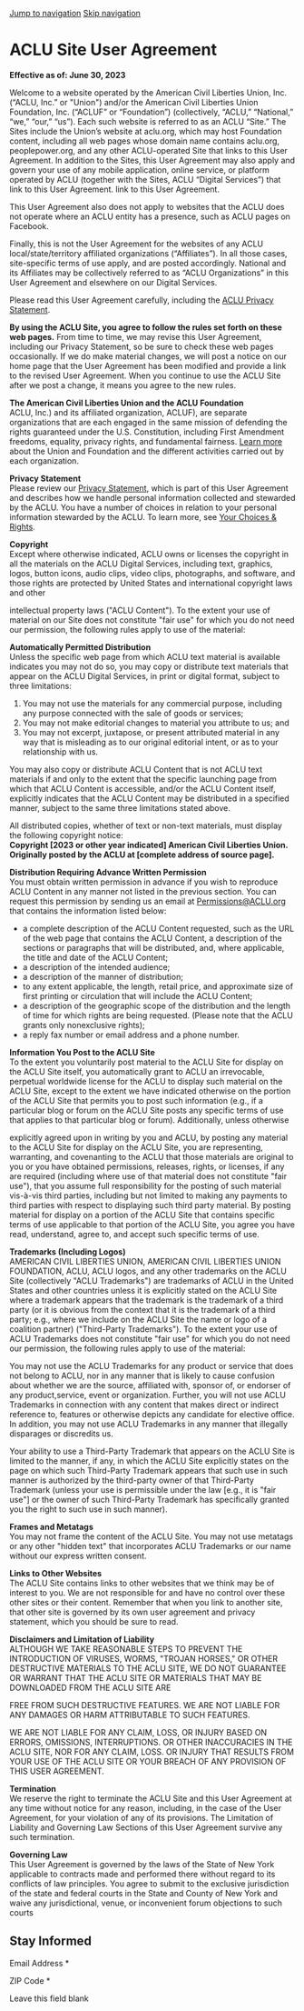 [Jump to navigation](#about-submenu) [Skip navigation](#content)

ACLU Site User Agreement
========================

**Effective as of: June 30, 2023**

Welcome to a website operated by the American Civil Liberties Union, Inc. (“ACLU, Inc.” or "Union") and/or the American Civil Liberties Union Foundation, Inc. (“ACLUF” or “Foundation”) (collectively, “ACLU,” “National,” “we,” “our,” “us”). Each such website is referred to as an ACLU “Site.” The Sites include the Union’s website at aclu.org, which may host Foundation content, including all web pages whose domain name contains aclu.org, peoplepower.org, and any other ACLU-operated Site that links to this User Agreement. In addition to the Sites, this User Agreement may also apply and govern your use of any mobile application, online service, or platform operated by ACLU (together with the Sites, ACLU “Digital Services”) that link to this User Agreement. link to this User Agreement.

This User Agreement also does not apply to websites that the ACLU does not operate where an ACLU entity has a presence, such as ACLU pages on Facebook.

Finally, this is not the User Agreement for the websites of any ACLU local/state/territory affiliated organizations (“Affiliates”). In all those cases, site-specific terms of use apply, and are posted accordingly. National and its Affiliates may be collectively referred to as “ACLU Organizations” in this User Agreement and elsewhere on our Digital Services.

Please read this User Agreement carefully, including the [ACLU Privacy Statement](https://www.aclu.org/about/privacy/statement).

**By using the ACLU Site, you agree to follow the rules set forth on these web pages.** From time to time, we may revise this User Agreement, including our Privacy Statement, so be sure to check these web pages occasionally. If we do make material changes, we will post a notice on our home page that the User Agreement has been modified and provide a link to the revised User Agreement. When you continue to use the ACLU Site after we post a change, it means you agree to the new rules.

**The American Civil Liberties Union and the ACLU Foundation**  
ACLU, Inc.) and its affiliated organization, ACLUF), are separate organizations that are each engaged in the same mission of defending the rights guaranteed under the U.S. Constitution, including First Amendment freedoms, equality, privacy rights, and fundamental fairness. [Learn more](https://action.aclu.org/give/giving-american-civil-liberties-union-and-american-civil-liberties-union-foundation-what?redirect=american-civil-liberties-union-and-aclu-foundation-what-difference) about the Union and Foundation and the different activities carried out by each organization.

**Privacy Statement**  
Please review our [Privacy Statement](https://www.aclu.org/about/privacy/statement), which is part of this User Agreement and describes how we handle personal information collected and stewarded by the ACLU. You have a number of choices in relation to your personal information stewarded by the ACLU. To learn more, see [Your Choices & Rights](https://www.aclu.org/about/privacy/statement#your-choices-and-rights).

**Copyright**  
Except where otherwise indicated, ACLU owns or licenses the copyright in all the materials on the ACLU Digital Services, including text, graphics, logos, button icons, audio clips, video clips, photographs, and software, and those rights are protected by United States and international copyright laws and other

intellectual property laws ("ACLU Content"). To the extent your use of material on our Site does not constitute "fair use" for which you do not need our permission, the following rules apply to use of the material:

**Automatically Permitted Distribution**  
Unless the specific web page from which ACLU text material is available indicates you may not do so, you may copy or distribute text materials that appear on the ACLU Digital Services, in print or digital format, subject to three limitations:

1. You may not use the materials for any commercial purpose, including any purpose connected with the sale of goods or services;
2. You may not make editorial changes to material you attribute to us; and
3. You may not excerpt, juxtapose, or present attributed material in any way that is misleading as to our original editorial intent, or as to your relationship with us.

You may also copy or distribute ACLU Content that is not ACLU text materials if and only to the extent that the specific launching page from which that ACLU Content is accessible, and/or the ACLU Content itself, explicitly indicates that the ACLU Content may be distributed in a specified manner, subject to the same three limitations stated above.

All distributed copies, whether of text or non-text materials, must display the following copyright notice:  
**Copyright \[2023 or other year indicated\] American Civil Liberties Union. Originally posted by the ACLU at \[complete address of source page\].**

**Distribution Requiring Advance Written Permission**  
You must obtain written permission in advance if you wish to reproduce ACLU Content in any manner not listed in the previous section. You can request this permission by sending us an email at [Permissions@ACLU.org](mailto:Permissions@ACLU.org) that contains the information listed below:

* a complete description of the ACLU Content requested, such as the URL of the web page that contains the ACLU Content, a description of the sections or paragraphs that will be distributed, and, where applicable, the title and date of the ACLU Content;
* a description of the intended audience;
* a description of the manner of distribution;
* to any extent applicable, the length, retail price, and approximate size of first printing or circulation that will include the ACLU Content;
* a description of the geographic scope of the distribution and the length of time for which rights are being requested. (Please note that the ACLU grants only nonexclusive rights);
* a reply fax number or email address and a phone number.

**Information You Post to the ACLU Site**  
To the extent you voluntarily post material to the ACLU Site for display on the ACLU Site itself, you automatically grant to ACLU an irrevocable, perpetual worldwide license for the ACLU to display such material on the ACLU Site, except to the extent we have indicated otherwise on the portion of the ACLU Site that permits you to post such information (e.g., if a particular blog or forum on the ACLU Site posts any specific terms of use that applies to that particular blog or forum). Additionally, unless otherwise

explicitly agreed upon in writing by you and ACLU, by posting any material to the ACLU Site for display on the ACLU Site, you are representing, warranting, and covenanting to the ACLU that those materials are original to you or you have obtained permissions, releases, rights, or licenses, if any are required (including where use of that material does not constitute "fair use"), that you assume full responsibility for the posting of such material vis-à-vis third parties, including but not limited to making any payments to third parties with respect to displaying such third party material. By posting material for display on a portion of the ACLU Site that contains specific terms of use applicable to that portion of the ACLU Site, you agree you have read, understand, agree to, and accept such specific terms of use.

**Trademarks (Including Logos)**  
AMERICAN CIVIL LIBERTIES UNION, AMERICAN CIVIL LIBERTIES UNION FOUNDATION, ACLU, ACLU logos, and any other trademarks on the ACLU Site (collectively "ACLU Trademarks") are trademarks of ACLU in the United States and other countries unless it is explicitly stated on the ACLU Site where a trademark appears that the trademark is the trademark of a third party (or it is obvious from the context that it is the trademark of a third party; e.g., where we include on the ACLU Site the name or logo of a coalition partner) ("Third-Party Trademarks"). To the extent your use of ACLU Trademarks does not constitute "fair use" for which you do not need our permission, the following rules apply to use of the material:

You may not use the ACLU Trademarks for any product or service that does not belong to ACLU, nor in any manner that is likely to cause confusion about whether we are the source, affiliated with, sponsor of, or endorser of any product,service, event or organization. Further, you will not use ACLU Trademarks in connection with any content that makes direct or indirect reference to, features or otherwise depicts any candidate for elective office. In addition, you may not use ACLU Trademarks in any manner that illegally disparages or discredits us.

Your ability to use a Third-Party Trademark that appears on the ACLU Site is limited to the manner, if any, in which the ACLU Site explicitly states on the page on which such Third-Party Trademark appears that such use in such manner is authorized by the third-party owner of that Third-Party Trademark (unless your use is permissible under the law \[e.g., it is "fair use"\] or the owner of such Third-Party Trademark has specifically granted you the right to such use in such manner).

**Frames and Metatags**  
You may not frame the content of the ACLU Site. You may not use metatags or any other "hidden text" that incorporates ACLU Trademarks or our name without our express written consent.

**Links to Other Websites**  
The ACLU Site contains links to other websites that we think may be of interest to you. We are not responsible for and have no control over these other sites or their content. Remember that when you link to another site, that other site is governed by its own user agreement and privacy statement, which you should be sure to read.

**Disclaimers and Limitation of Liability**  
ALTHOUGH WE TAKE REASONABLE STEPS TO PREVENT THE INTRODUCTION OF VIRUSES, WORMS, "TROJAN HORSES," OR OTHER DESTRUCTIVE MATERIALS TO THE ACLU SITE, WE DO NOT GUARANTEE OR WARRANT THAT THE ACLU SITE OR MATERIALS THAT MAY BE DOWNLOADED FROM THE ACLU SITE ARE

FREE FROM SUCH DESTRUCTIVE FEATURES. WE ARE NOT LIABLE FOR ANY DAMAGES OR HARM ATTRIBUTABLE TO SUCH FEATURES.

WE ARE NOT LIABLE FOR ANY CLAIM, LOSS, OR INJURY BASED ON ERRORS, OMISSIONS, INTERRUPTIONS. OR OTHER INACCURACIES IN THE ACLU SITE, NOR FOR ANY CLAIM, LOSS. OR INJURY THAT RESULTS FROM YOUR USE OF THE ACLU SITE OR YOUR BREACH OF ANY PROVISION OF THIS USER AGREEMENT.

**Termination**  
We reserve the right to terminate the ACLU Site and this User Agreement at any time without notice for any reason, including, in the case of the User Agreement, for your violation of any of its provisions. The Limitation of Liability and Governing Law Sections of this User Agreement survive any such termination.

**Governing Law**  
This User Agreement is governed by the laws of the State of New York applicable to contracts made and performed there without regard to its conflicts of law principles. You agree to submit to the exclusive jurisdiction of the state and federal courts in the State and County of New York and waive any jurisdictional, venue, or inconvenient forum objections to such courts

Stay Informed
-------------

Email Address \* 

ZIP Code \* 

   

Leave this field blank
